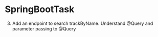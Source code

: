 # SpringBootTask
3. Add an endpoint to search trackByName. Understand @Query and parameter passing to
@Query
